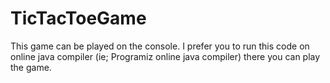 # TicTacToeGame
This game can be played on the console.
I prefer you to run this code on online java compiler (ie; Programiz online java compiler) there you can play the game.
